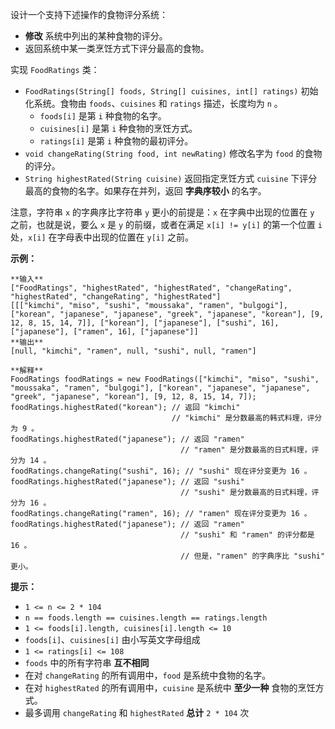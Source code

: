 设计一个支持下述操作的食物评分系统：

  * **修改** 系统中列出的某种食物的评分。
  * 返回系统中某一类烹饪方式下评分最高的食物。

实现 `FoodRatings` 类：

  * `FoodRatings(String[] foods, String[] cuisines, int[] ratings)` 初始化系统。食物由 `foods`、`cuisines` 和 `ratings` 描述，长度均为 `n` 。 
    * `foods[i]` 是第 `i` 种食物的名字。
    * `cuisines[i]` 是第 `i` 种食物的烹饪方式。
    * `ratings[i]` 是第 `i` 种食物的最初评分。
  * `void changeRating(String food, int newRating)` 修改名字为 `food` 的食物的评分。
  * `String highestRated(String cuisine)` 返回指定烹饪方式 `cuisine` 下评分最高的食物的名字。如果存在并列，返回 **字典序较小** 的名字。

注意，字符串 `x` 的字典序比字符串 `y` 更小的前提是：`x` 在字典中出现的位置在 `y` 之前，也就是说，要么 `x` 是 `y`
的前缀，或者在满足 `x[i] != y[i]` 的第一个位置 `i` 处，`x[i]` 在字母表中出现的位置在 `y[i]` 之前。



**示例：**

    
    
    **输入**
    ["FoodRatings", "highestRated", "highestRated", "changeRating", "highestRated", "changeRating", "highestRated"]
    [[["kimchi", "miso", "sushi", "moussaka", "ramen", "bulgogi"], ["korean", "japanese", "japanese", "greek", "japanese", "korean"], [9, 12, 8, 15, 14, 7]], ["korean"], ["japanese"], ["sushi", 16], ["japanese"], ["ramen", 16], ["japanese"]]
    **输出**
    [null, "kimchi", "ramen", null, "sushi", null, "ramen"]
    
    **解释**
    FoodRatings foodRatings = new FoodRatings(["kimchi", "miso", "sushi", "moussaka", "ramen", "bulgogi"], ["korean", "japanese", "japanese", "greek", "japanese", "korean"], [9, 12, 8, 15, 14, 7]);
    foodRatings.highestRated("korean"); // 返回 "kimchi"
                                        // "kimchi" 是分数最高的韩式料理，评分为 9 。
    foodRatings.highestRated("japanese"); // 返回 "ramen"
                                          // "ramen" 是分数最高的日式料理，评分为 14 。
    foodRatings.changeRating("sushi", 16); // "sushi" 现在评分变更为 16 。
    foodRatings.highestRated("japanese"); // 返回 "sushi"
                                          // "sushi" 是分数最高的日式料理，评分为 16 。
    foodRatings.changeRating("ramen", 16); // "ramen" 现在评分变更为 16 。
    foodRatings.highestRated("japanese"); // 返回 "ramen"
                                          // "sushi" 和 "ramen" 的评分都是 16 。
                                          // 但是，"ramen" 的字典序比 "sushi" 更小。
    



**提示：**

  * `1 <= n <= 2 * 104`
  * `n == foods.length == cuisines.length == ratings.length`
  * `1 <= foods[i].length, cuisines[i].length <= 10`
  * `foods[i]`、`cuisines[i]` 由小写英文字母组成
  * `1 <= ratings[i] <= 108`
  * `foods` 中的所有字符串 **互不相同**
  * 在对 `changeRating` 的所有调用中，`food` 是系统中食物的名字。
  * 在对 `highestRated` 的所有调用中，`cuisine` 是系统中 **至少一种** 食物的烹饪方式。
  * 最多调用 `changeRating` 和 `highestRated` **总计** `2 * 104` 次

